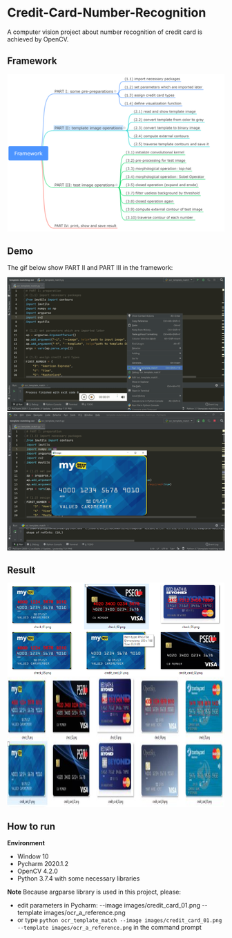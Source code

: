 # Credit-Card-Number-Recognition
A computer vision project about number recognition of credit card is achieved by OpenCV.


## Framework
<div align="center">
<img src="https://github.com/JimengShi/Credit-Card-Number-Recognition/blob/master/images/Framework.png" alt="Framework" >
</div>


## Demo
The gif below show PART II and PART III in the framework:
<div align="center">
<img src="https://github.com/JimengShi/Credit-Card-Number-Recognition/blob/master/images/part2.gif" alt="part2" >
</div>

<div align="center">
<img src="https://github.com/JimengShi/Credit-Card-Number-Recognition/blob/master/images/part3.gif" alt="part3" >
</div>

## Result
<div align="center">
<img src="https://github.com/JimengShi/Credit-Card-Number-Recognition/blob/master/images/result.png" alt="result" >
</div>

<div align="center">
<img src="https://github.com/JimengShi/Credit-Card-Number-Recognition/blob/master/images/result.jpg" height="300px" alt="result" >
</div>


## How to run
**Environment**
- Window 10
- Pycharm 2020.1.2
- OpenCV 4.2.0
- Python 3.7.4 with some necessary libraries

**Note**
Because argparse library is used in this project, please:
- edit parameters in Pycharm: --image images/credit_card_01.png --template images/ocr_a_reference.png
- or type `python ocr_template_match --image images/credit_card_01.png --template images/ocr_a_reference.png` in the command prompt
